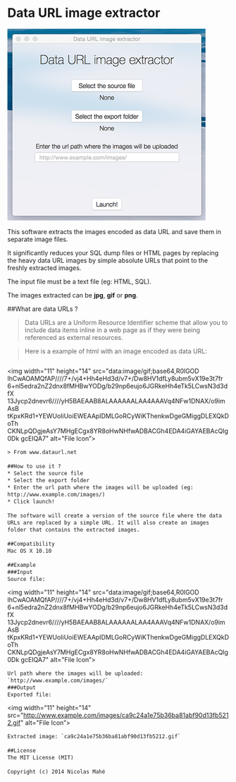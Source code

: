 Data URL image extractor
===========================

![alt text](https://github.com/NicolasMahe/Data-URL-image-extractor/blob/master/screenshot.png "Screenshot")


This software extracts the images encoded as data URL and save them in separate image files.

It significantly reduces your SQL dump files or HTML pages by replacing the heavy data URL images by simple absolute URLs that point to the freshly extracted images.

The input file must be a text file (eg: HTML, SQL).

The images extracted can be **jpg**, **gif** or **png**.


##What are data URLs ?
>Data URLs are a Uniform Resource Identifier scheme that allow you to include data items inline in a web page as if they were being referenced as external resources.

>Here is a example of html with an image encoded as data URL:
>```
<img width="11" height="14" src="data:image/gif;base64,R0lGOD
lhCwAOAMQfAP////7+/vj4+Hh4eHd3d/v7+/Dw8HV1dfLy8ubm5vX19e3t7fr
6+nl5edra2nZ2dnx8fMHBwYODg/b29np6eujo6JGRkeHh4eTk5LCwsN3d3dfX
13Jycp2dnevr6////yH5BAEAAB8ALAAAAAALAA4AAAVq4NFw1DNAX/o9imAsB
tKpxKRd1+YEWUoIiUoiEWEAApIDMLGoRCyWiKThenkwDgeGMiggDLEXQkDoTh
CKNLpQDgjeAsY7MHgECgx8YR8oHwNHfwADBACGh4EDA4iGAYAEBAcQIg0Dk
gcEIQA7" alt="File Icon”>
```
> From www.dataurl.net

##How to use it ?
* Select the source file
* Select the export folder
* Enter the url path where the images will be uploaded (eg: http://www.example.com/images/)
* Click launch!

The software will create a version of the source file where the data URLs are replaced by a simple URL. It will also create an images folder that contains the extracted images.

##Compatibility
Mac OS X 10.10

##Example
###Input
Source file:
```
<img width="11" height="14" src="data:image/gif;base64,R0lGOD
lhCwAOAMQfAP////7+/vj4+Hh4eHd3d/v7+/Dw8HV1dfLy8ubm5vX19e3t7fr
6+nl5edra2nZ2dnx8fMHBwYODg/b29np6eujo6JGRkeHh4eTk5LCwsN3d3dfX
13Jycp2dnevr6////yH5BAEAAB8ALAAAAAALAA4AAAVq4NFw1DNAX/o9imAsB
tKpxKRd1+YEWUoIiUoiEWEAApIDMLGoRCyWiKThenkwDgeGMiggDLEXQkDoTh
CKNLpQDgjeAsY7MHgECgx8YR8oHwNHfwADBACGh4EDA4iGAYAEBAcQIg0Dk
gcEIQA7" alt="File Icon”>
```
Url path where the images will be uploaded: `http://www.example.com/images/`
###Output
Exported file:
```
<img width="11" height="14" src="http://www.example.com/images/ca9c24a1e75b36ba81abf90d13fb5212.gif" alt="File Icon”>
```
Extracted image: `ca9c24a1e75b36ba81abf90d13fb5212.gif`

##License
The MIT License (MIT)

Copyright (c) 2014 Nicolas Mahé
